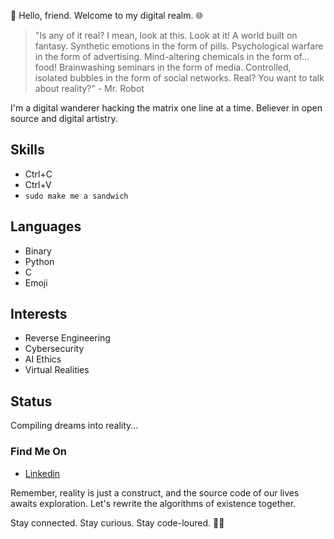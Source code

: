 <!--# UndefinedNomad -->

👋 Hello, friend. Welcome to my digital realm. 🌐

<!--
![Profile Image](link-to-your-image)
-->

> "Is any of it real? I mean, look at this. Look at it! A world built on fantasy. Synthetic emotions in the form of pills. Psychological warfare in the form of advertising. Mind-altering chemicals in the form of... food! Brainwashing seminars in the form of media. Controlled, isolated bubbles in the form of social networks. Real? You want to talk about reality?" - Mr. Robot

I'm a digital wanderer hacking the matrix one line at a time. Believer in open source and digital artistry.

## Skills
- Ctrl+C
- Ctrl+V
- `sudo make me a sandwich`

## Languages
- Binary
- Python
- C
- Emoji

## Interests
- Reverse Engineering
- Cybersecurity
- AI Ethics
- Virtual Realities
<!--
## Current Project
Creating an AI companion to navigate through the maze of existence.

## Dream Project
Developing a virus to eradicate all bugs from the system of life.

> "The world is built on a wall; it's your job to tear it down." - Mr. Robot
-->
## Status
Compiling dreams into reality...

### Find Me On
- [Linkedin](https://www.linkedin.com/in/anuradha-lakshman-bandara/)
<!--
- [DeviantArt](https://deviantart.com/DigitalPhantom)
- [Personal Blog](link-to-your-blog)
-->


Remember, reality is just a construct, and the source code of our lives awaits exploration. Let's rewrite the algorithms of existence together.

Stay connected. Stay curious. Stay code-loured. 👨‍💻


<!--
**anuradhalbandara/anuradhalbandara** is a ✨ _special_ ✨ repository because its `README.md` (this file) appears on your GitHub profile.

Here are some ideas to get you started:

- 🔭 I’m currently working on ...
- 🌱 I’m currently learning ...
- 👯 I’m looking to collaborate on ...
- 🤔 I’m looking for help with ...
- 💬 Ask me about ...
- 📫 How to reach me: ...
- 😄 Pronouns: ...
- ⚡ Fun fact: ...
-->
